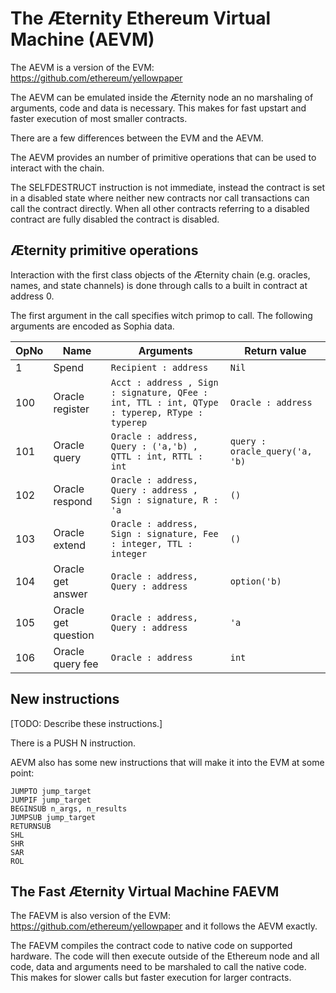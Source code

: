 # The Æternity Ethereum Virtual Machine (AEVM)

The AEVM is a version of the EVM: https://github.com/ethereum/yellowpaper

The AEVM can be emulated inside the Æternity node an no marshaling of
arguments, code and data is necessary.  This makes for fast upstart
and faster execution of most smaller contracts.

There are a few differences between the EVM and the AEVM.

The AEVM provides an number of primitive operations that can be
used to interact with the chain.

The SELFDESTRUCT instruction is not immediate, instead the contract is
set in a disabled state where neither new contracts nor call
transactions can call the contract directly. When all other contracts
referring to a disabled contract are fully disabled the contract is
disabled.

## Æternity primitive operations

Interaction with the first class objects of the Æternity chain (e.g.
oracles, names, and state channels) is done through calls to a
built in contract at address 0.

The first argument in the call specifies witch primop to call.
The following arguments are encoded as Sophia data.

| OpNo | Name                |             Arguments | Return value    |
| ---- | ------------------- | --------------------- | --------------- |
|    1 | Spend               | `Recipient : address` | `Nil`           |
|  100 | Oracle register     | `Acct : address , Sign : signature, QFee : int, TTL : int, QType : typerep, RType : typerep` | `Oracle : address` |
|  101 | Oracle query        | `Oracle : address, Query : ('a,'b) , QTTL : int, RTTL : int` | `query : oracle_query('a, 'b)` |
|  102 | Oracle respond      | `Oracle : address, Query : address , Sign : signature, R : 'a` | `()` |
|  103 | Oracle extend       | `Oracle : address, Sign : signature, Fee : integer, TTL : integer` | `()` |
|  104 | Oracle get answer   | `Oracle : address, Query : address`   | `option('b)` |
|  105 | Oracle get question | `Oracle : address, Query : address`   | `'a` |
|  106 | Oracle query fee    | `Oracle : address`    | `int`           |

## New instructions

[TODO: Describe these instructions.]

There is a PUSH N instruction.

AEVM also has some new instructions that will make it into the EVM at some point:

```
JUMPTO jump_target
JUMPIF jump_target
BEGINSUB n_args, n_results
JUMPSUB jump_target
RETURNSUB
SHL
SHR
SAR
ROL
```


## The Fast Æternity Virtual Machine FAEVM

The FAEVM is also version of the EVM: https://github.com/ethereum/yellowpaper and it follows the AEVM exactly.

The FAEVM compiles the contract code to native code on supported hardware. The code will then execute outside
of the Ethereum node and all code, data and arguments need to be marshaled to call the native code. This makes
for slower calls but faster execution for larger contracts.


